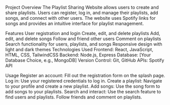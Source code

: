 Project Overview
The Playlist Sharing Website allows users to create and share playlists. Users can register, log in, and manage their playlists, add songs, and connect with other users. The website uses Spotify links for songs and provides an intuitive interface for playlist management.

Features
User registration and login
Create, edit, and delete playlists
Add, edit, and delete songs
Follow and friend other users
Comment on playlists
Search functionality for users, playlists, and songs
Responsive design with light and dark themes
Technologies Used
Frontend: React, JavaScript, HTML, CSS, TailwindCSS
Backend: Node.js, Express
Database: [Your Database Choice, e.g., MongoDB]
Version Control: Git, GitHub
APIs: Spotify API

Usage
Register an account: Fill out the registration form on the splash page.
Log in: Use your registered credentials to log in.
Create a playlist: Navigate to your profile and create a new playlist.
Add songs: Use the song form to add songs to your playlists.
Search and interact: Use the search feature to find users and playlists. Follow friends and comment on playlists.